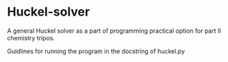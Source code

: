# Huckel-solver
A general Huckel solver as a part of programming practical option for part II chemistry tripos.

Guidlines for running the program in the docstring of huckel.py
